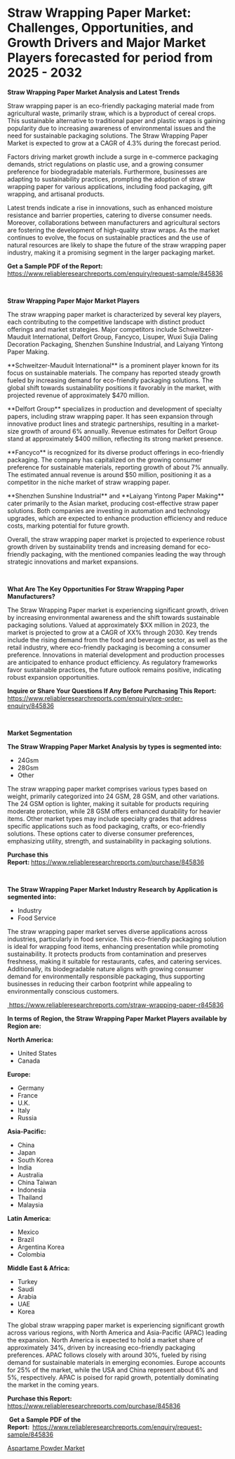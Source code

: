 <p><h1>Straw Wrapping Paper Market: Challenges, Opportunities, and Growth Drivers and Major Market Players forecasted for period from 2025 - 2032</h1></p><p><strong>Straw Wrapping Paper Market Analysis and Latest Trends</strong></p>
<p><p>Straw wrapping paper is an eco-friendly packaging material made from agricultural waste, primarily straw, which is a byproduct of cereal crops. This sustainable alternative to traditional paper and plastic wraps is gaining popularity due to increasing awareness of environmental issues and the need for sustainable packaging solutions. The Straw Wrapping Paper Market is expected to grow at a CAGR of 4.3% during the forecast period. </p><p>Factors driving market growth include a surge in e-commerce packaging demands, strict regulations on plastic use, and a growing consumer preference for biodegradable materials. Furthermore, businesses are adapting to sustainability practices, prompting the adoption of straw wrapping paper for various applications, including food packaging, gift wrapping, and artisanal products.</p><p>Latest trends indicate a rise in innovations, such as enhanced moisture resistance and barrier properties, catering to diverse consumer needs. Moreover, collaborations between manufacturers and agricultural sectors are fostering the development of high-quality straw wraps. As the market continues to evolve, the focus on sustainable practices and the use of natural resources are likely to shape the future of the straw wrapping paper industry, making it a promising segment in the larger packaging market.</p></p>
<p><strong>Get a Sample PDF of the Report:&nbsp;</strong> <a href="https://www.reliableresearchreports.com/enquiry/request-sample/845836?utm_campaign=3353&utm_medium=2&utm_source=Github&utm_content=ia&utm_term=01042025&utm_id=straw-wrapping-paper">https://www.reliableresearchreports.com/enquiry/request-sample/845836</a></p>
<p>&nbsp;</p>
<p><strong>Straw Wrapping Paper Major Market Players</strong></p>
<p><p>The straw wrapping paper market is characterized by several key players, each contributing to the competitive landscape with distinct product offerings and market strategies. Major competitors include Schweitzer-Mauduit International, Delfort Group, Fancyco, Lisuper, Wuxi Sujia Daling Decoration Packaging, Shenzhen Sunshine Industrial, and Laiyang Yintong Paper Making.</p><p>**Schweitzer-Mauduit International** is a prominent player known for its focus on sustainable materials. The company has reported steady growth fueled by increasing demand for eco-friendly packaging solutions. The global shift towards sustainability positions it favorably in the market, with projected revenue of approximately $470 million.</p><p>**Delfort Group** specializes in production and development of specialty papers, including straw wrapping paper. It has seen expansion through innovative product lines and strategic partnerships, resulting in a market-size growth of around 6% annually. Revenue estimates for Delfort Group stand at approximately $400 million, reflecting its strong market presence.</p><p>**Fancyco** is recognized for its diverse product offerings in eco-friendly packaging. The company has capitalized on the growing consumer preference for sustainable materials, reporting growth of about 7% annually. The estimated annual revenue is around $50 million, positioning it as a competitor in the niche market of straw wrapping paper.</p><p>**Shenzhen Sunshine Industrial** and **Laiyang Yintong Paper Making** cater primarily to the Asian market, producing cost-effective straw paper solutions. Both companies are investing in automation and technology upgrades, which are expected to enhance production efficiency and reduce costs, marking potential for future growth.</p><p>Overall, the straw wrapping paper market is projected to experience robust growth driven by sustainability trends and increasing demand for eco-friendly packaging, with the mentioned companies leading the way through strategic innovations and market expansions.</p></p>
<p>&nbsp;</p>
<p><strong>What Are The Key Opportunities For Straw Wrapping Paper Manufacturers?</strong></p>
<p><p>The Straw Wrapping Paper market is experiencing significant growth, driven by increasing environmental awareness and the shift towards sustainable packaging solutions. Valued at approximately $XX million in 2023, the market is projected to grow at a CAGR of XX% through 2030. Key trends include the rising demand from the food and beverage sector, as well as the retail industry, where eco-friendly packaging is becoming a consumer preference. Innovations in material development and production processes are anticipated to enhance product efficiency. As regulatory frameworks favor sustainable practices, the future outlook remains positive, indicating robust expansion opportunities.</p></p>
<p><strong>Inquire or Share Your Questions If Any Before Purchasing This Report:</strong> <a href="https://www.reliableresearchreports.com/enquiry/pre-order-enquiry/845836?utm_campaign=3353&utm_medium=2&utm_source=Github&utm_content=ia&utm_term=01042025&utm_id=straw-wrapping-paper">https://www.reliableresearchreports.com/enquiry/pre-order-enquiry/845836</a></p>
<p>&nbsp;</p>
<p><strong>Market Segmentation</strong></p>
<p><strong>The Straw Wrapping Paper Market Analysis by types is segmented into:</strong></p>
<p><ul><li>24Gsm</li><li>28Gsm</li><li>Other</li></ul></p>
<p><p>The straw wrapping paper market comprises various types based on weight, primarily categorized into 24 GSM, 28 GSM, and other variations. The 24 GSM option is lighter, making it suitable for products requiring moderate protection, while 28 GSM offers enhanced durability for heavier items. Other market types may include specialty grades that address specific applications such as food packaging, crafts, or eco-friendly solutions. These options cater to diverse consumer preferences, emphasizing utility, strength, and sustainability in packaging solutions.</p></p>
<p><strong>Purchase this Report:&nbsp;</strong><a href="https://www.reliableresearchreports.com/purchase/845836?utm_campaign=3353&utm_medium=2&utm_source=Github&utm_content=ia&utm_term=01042025&utm_id=straw-wrapping-paper">https://www.reliableresearchreports.com/purchase/845836</a></p>
<p>&nbsp;</p>
<p><strong>The Straw Wrapping Paper Market Industry Research by Application is segmented into:</strong></p>
<p><ul><li>Industry</li><li>Food Service</li></ul></p>
<p><p>The straw wrapping paper market serves diverse applications across industries, particularly in food service. This eco-friendly packaging solution is ideal for wrapping food items, enhancing presentation while promoting sustainability. It protects products from contamination and preserves freshness, making it suitable for restaurants, cafes, and catering services. Additionally, its biodegradable nature aligns with growing consumer demand for environmentally responsible packaging, thus supporting businesses in reducing their carbon footprint while appealing to environmentally conscious customers.</p></p>
<p><a href="https://www.reliableresearchreports.com/straw-wrapping-paper-r845836?utm_campaign=3353&utm_medium=2&utm_source=Github&utm_content=ia&utm_term=01042025&utm_id=straw-wrapping-paper">&nbsp;https://www.reliableresearchreports.com/straw-wrapping-paper-r845836</a></p>
<p><strong>In terms of Region, the Straw Wrapping Paper Market Players available by Region are:</strong></p>
<p>
    <p> <strong> North America: </strong>
        <ul>
            <li>United States</li>
            <li>Canada</li>
        </ul>
        </p> 
    <p> <strong> Europe: </strong>
        <ul>
            <li>Germany</li>
            <li>France</li>
            <li>U.K.</li>
            <li>Italy</li>
            <li>Russia</li>
        </ul>
        </p> 
    <p> <strong> Asia-Pacific: </strong>
        <ul>
            <li>China</li>
            <li>Japan</li>
            <li>South Korea</li>
            <li>India</li>
            <li>Australia</li>
            <li>China Taiwan</li>
            <li>Indonesia</li>
            <li>Thailand</li>
            <li>Malaysia</li>
        </ul>
        </p> 
    <p> <strong> Latin America: </strong>
        <ul>
            <li>Mexico</li>
            <li>Brazil</li>
            <li>Argentina Korea</li>
            <li>Colombia</li>
        </ul>
        </p> 
    <p> <strong> Middle East & Africa: </strong>
        <ul>
            <li>Turkey</li>
            <li>Saudi</li>
            <li>Arabia</li>
            <li>UAE</li>
            <li>Korea</li>
        </ul>
    </p>
    </p>
<p><p>The global straw wrapping paper market is experiencing significant growth across various regions, with North America and Asia-Pacific (APAC) leading the expansion. North America is expected to hold a market share of approximately 34%, driven by increasing eco-friendly packaging preferences. APAC follows closely with around 30%, fueled by rising demand for sustainable materials in emerging economies. Europe accounts for 25% of the market, while the USA and China represent about 6% and 5%, respectively. APAC is poised for rapid growth, potentially dominating the market in the coming years.</p></p>
<p><strong>Purchase this Report: </strong><a href="https://www.reliableresearchreports.com/purchase/845836?utm_campaign=3353&utm_medium=2&utm_source=Github&utm_content=ia&utm_term=01042025&utm_id=straw-wrapping-paper">https://www.reliableresearchreports.com/purchase/845836</a></p>
<p>&nbsp;<strong>Get a Sample PDF of the Report:&nbsp;&nbsp;</strong><a href="https://www.reliableresearchreports.com/enquiry/request-sample/845836?utm_campaign=3353&utm_medium=2&utm_source=Github&utm_content=ia&utm_term=01042025&utm_id=straw-wrapping-paper">https://www.reliableresearchreports.com/enquiry/request-sample/845836</a></p>
<p><strong></strong></p>
<p><p><a href="https://github.com/storcweithzg/Market-Research-Report-List-1/blob/main/aspartame-powder-market.md?utm_campaign=3353&utm_medium=2&utm_source=Github&utm_content=ia&utm_term=01042025&utm_id=straw-wrapping-paper">Aspartame Powder Market</a></p></p>